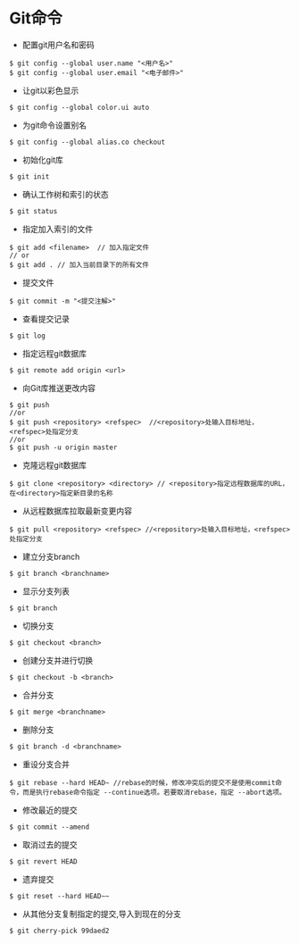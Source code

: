 # Git命令


- 配置git用户名和密码

```
$ git config --global user.name "<用户名>"
$ git config --global user.email "<电子邮件>"
```

- 让git以彩色显示

```
$ git config --global color.ui auto 
```

- 为git命令设置别名

```
$ git config --global alias.co checkout
```

- 初始化git库

```
$ git init
```

- 确认工作树和索引的状态

```
$ git status
```

- 指定加入索引的文件

```
$ git add <filename>  // 加入指定文件
// or
$ git add . // 加入当前目录下的所有文件
```

- 提交文件

```
$ git commit -m "<提交注解>"
```

- 查看提交记录

```
$ git log
```

- 指定远程git数据库

```
$ git remote add origin <url>
```


- 向Git库推送更改内容

```
$ git push
//or
$ git push <repository> <refspec>  //<repository>处输入目标地址，<refspec>处指定分支
//or
$ git push -u origin master
```

- 克隆远程git数据库

```
$ git clone <repository> <directory> // <repository>指定远程数据库的URL，在<directory>指定新目录的名称
```

- 从远程数据库拉取最新变更内容

```
$ git pull <repository> <refspec> //<repository>处输入目标地址，<refspec>处指定分支
```

- 建立分支branch

```
$ git branch <branchname>
```

- 显示分支列表

```
$ git branch
```

- 切换分支

```
$ git checkout <branch>
```

- 创建分支并进行切换

```
$ git checkout -b <branch>
```

- 合并分支

```
$ git merge <branchname>
```

- 删除分支

```
$ git branch -d <branchname>
```

- 重设分支合并

```
$ git rebase --hard HEAD~ //rebase的时候，修改冲突后的提交不是使用commit命令，而是执行rebase命令指定 --continue选项。若要取消rebase，指定 --abort选项。
```

- 修改最近的提交

```
$ git commit --amend
```

- 取消过去的提交

```
$ git revert HEAD
```

- 遗弃提交

```
$ git reset --hard HEAD~~
```

- 从其他分支复制指定的提交,导入到现在的分支

```
$ git cherry-pick 99daed2
```


